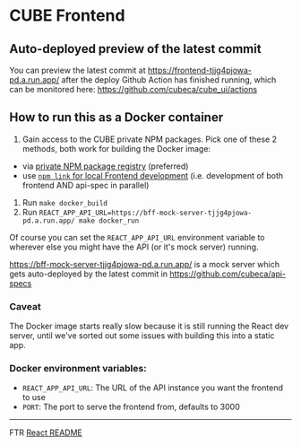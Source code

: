 # CUBE Frontend

## Auto-deployed preview of the latest commit

You can preview the latest commit at https://frontend-tjjg4pjowa-pd.a.run.app/ after the deploy Github Action has finished running, which can be monitored here: https://github.com/cubeca/cube_ui/actions

## How to run this as a Docker container

1. Gain access to the CUBE private NPM packages. Pick one of these 2 methods, both work for building the Docker image:
  - via [private NPM package registry](https://www.notion.so/How-to-get-private-NPM-packages-from-GPR-Github-Packages-Registry-at-npm-pkg-github-com-fb4982cd852c405ba1350b4a748ef0a0) (preferred)
  - use [`npm link` for local Frontend development](https://www.notion.so/How-to-use-npm-link-for-local-Frontend-development-7e5a42b1b0cc42cbb751e36d78bb679f) (i.e. development of both frontend AND api-spec in parallel)
1. Run `make docker_build`
1. Run `REACT_APP_API_URL=https://bff-mock-server-tjjg4pjowa-pd.a.run.app/ make docker_run`

Of course you can set the `REACT_APP_API_URL` environment variable to wherever else you might have the API (or it's mock server) running.

https://bff-mock-server-tjjg4pjowa-pd.a.run.app/ is a mock server which gets auto-deployed by the latest commit in https://github.com/cubeca/api-specs

### Caveat

The Docker image starts really slow because it is still running the React dev server, until we've sorted out some issues with building this into a static app.

### Docker environment variables:

- `REACT_APP_API_URL`: The URL of the API instance you want the frontend to use
- `PORT`: The port to serve the frontend from, defaults to 3000

---

FTR [React README](./README-React.md)
